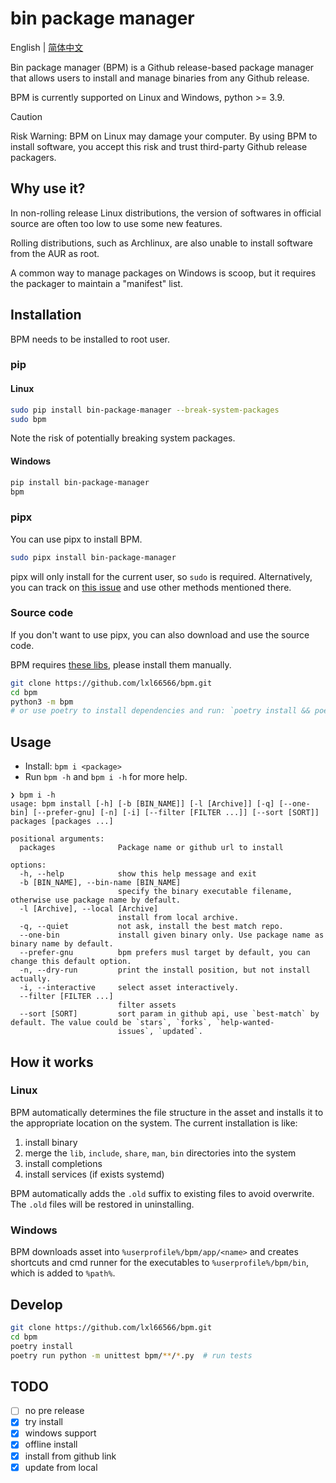 # bin package manager

English | [简体中文](./docs/README.zh-CN.md)

Bin package manager (BPM) is a Github release-based package manager that allows users to install and manage binaries from any Github release.

BPM is currently supported on Linux and Windows, python >= 3.9.

> [!CAUTION]
> Risk Warning: BPM on Linux may damage your computer. By using BPM to install software, you accept this risk and trust third-party Github release packagers.

## Why use it?

In non-rolling release Linux distributions, the version of softwares in official source are often too low to use some new features.

Rolling distributions, such as Archlinux, are also unable to install software from the AUR as root.

A common way to manage packages on Windows is scoop, but it requires the packager to maintain a "manifest" list.

## Installation

BPM needs to be installed to root user.

### pip

#### Linux

```sh
sudo pip install bin-package-manager --break-system-packages
sudo bpm
```

Note the risk of potentially breaking system packages.

#### Windows

```sh
pip install bin-package-manager
bpm
```

### pipx

You can use pipx to install BPM.

```sh
sudo pipx install bin-package-manager
```

pipx will only install for the current user, so `sudo` is required. Alternatively, you can track on [this issue](https://github.com/pypa/pipx/issues/754) and use other methods mentioned there.

### Source code

If you don't want to use pipx, you can also download and use the source code.

BPM requires [these libs](./requirements.txt), please install them manually.

```sh
git clone https://github.com/lxl66566/bpm.git
cd bpm
python3 -m bpm
# or use poetry to install dependencies and run: `poetry install && poetry run python -m bpm`
```

## Usage

- Install: `bpm i <package>`
- Run `bpm -h` and `bpm i -h` for more help.

```
❯ bpm i -h
usage: bpm install [-h] [-b [BIN_NAME]] [-l [Archive]] [-q] [--one-bin] [--prefer-gnu] [-n] [-i] [--filter [FILTER ...]] [--sort [SORT]] packages [packages ...]

positional arguments:
  packages              Package name or github url to install

options:
  -h, --help            show this help message and exit
  -b [BIN_NAME], --bin-name [BIN_NAME]
                        specify the binary executable filename, otherwise use package name by default.
  -l [Archive], --local [Archive]
                        install from local archive.
  -q, --quiet           not ask, install the best match repo.
  --one-bin             install given binary only. Use package name as binary name by default.
  --prefer-gnu          bpm prefers musl target by default, you can change this default option.
  -n, --dry-run         print the install position, but not install actually.
  -i, --interactive     select asset interactively.
  --filter [FILTER ...]
                        filter assets
  --sort [SORT]         sort param in github api, use `best-match` by default. The value could be `stars`, `forks`, `help-wanted-
                        issues`, `updated`.
```

## How it works

### Linux

BPM automatically determines the file structure in the asset and installs it to the appropriate location on the system. The current installation is like:

1. install binary
2. merge the `lib`, `include`, `share`, `man`, `bin` directories into the system
3. install completions
4. install services (if exists systemd)

BPM automatically adds the `.old` suffix to existing files to avoid overwrite. The `.old` files will be restored in uninstalling.

### Windows

BPM downloads asset into `%userprofile%/bpm/app/<name>` and creates shortcuts and cmd runner for the executables to `%userprofile%/bpm/bin`, which is added to `%path%`.

## Develop

```sh
git clone https://github.com/lxl66566/bpm.git
cd bpm
poetry install
poetry run python -m unittest bpm/**/*.py  # run tests
```

## TODO

- [ ] no pre release
- [x] try install
- [x] windows support
- [x] offline install
- [x] install from github link
- [x] update from local
